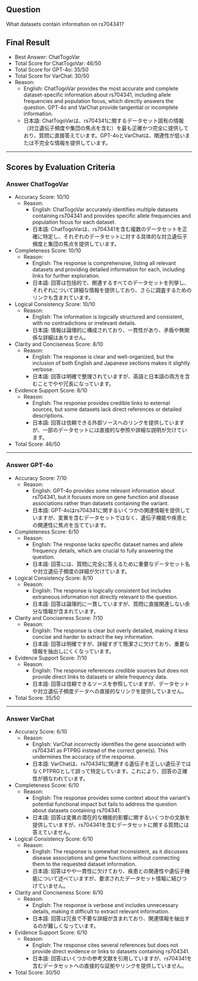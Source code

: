 ## Question

What datasets contain information on rs704341?

## Final Result

- Best Answer: ChatTogoVar
- Total Score for ChatTogoVar: 46/50
- Total Score for GPT-4o: 35/50
- Total Score for VarChat: 30/50
- Reason:
  - English: ChatTogoVar provides the most accurate and complete dataset-specific information about rs704341, including allele frequencies and population focus, which directly answers the question. GPT-4o and VarChat provide tangential or incomplete information.
  - 日本語: ChatTogoVarは、rs704341に関するデータセット固有の情報（対立遺伝子頻度や集団の焦点を含む）を最も正確かつ完全に提供しており、質問に直接答えています。GPT-4oとVarChatは、関連性が低いまたは不完全な情報を提供しています。

---

## Scores by Evaluation Criteria

### Answer ChatTogoVar
- Accuracy Score: 10/10
  - Reason: 
    - English: ChatTogoVar accurately identifies multiple datasets containing rs704341 and provides specific allele frequencies and population focus for each dataset.
    - 日本語: ChatTogoVarは、rs704341を含む複数のデータセットを正確に特定し、それぞれのデータセットに対する具体的な対立遺伝子頻度と集団の焦点を提供しています。
- Completeness Score: 10/10
  - Reason: 
    - English: The response is comprehensive, listing all relevant datasets and providing detailed information for each, including links for further exploration.
    - 日本語: 回答は包括的で、関連するすべてのデータセットを列挙し、それぞれについて詳細な情報を提供しており、さらに調査するためのリンクも含まれています。
- Logical Consistency Score: 10/10
  - Reason: 
    - English: The information is logically structured and consistent, with no contradictions or irrelevant details.
    - 日本語: 情報は論理的に構成されており、一貫性があり、矛盾や無関係な詳細はありません。
- Clarity and Conciseness Score: 8/10
  - Reason: 
    - English: The response is clear and well-organized, but the inclusion of both English and Japanese sections makes it slightly verbose.
    - 日本語: 回答は明確で整理されていますが、英語と日本語の両方を含むことでやや冗長になっています。
- Evidence Support Score: 8/10
  - Reason: 
    - English: The response provides credible links to external sources, but some datasets lack direct references or detailed descriptions.
    - 日本語: 回答は信頼できる外部ソースへのリンクを提供していますが、一部のデータセットには直接的な参照や詳細な説明が欠けています。
- Total Score: 46/50

---

### Answer GPT-4o
- Accuracy Score: 7/10
  - Reason: 
    - English: GPT-4o provides some relevant information about rs704341, but it focuses more on gene function and disease associations rather than datasets containing the variant.
    - 日本語: GPT-4oはrs704341に関するいくつかの関連情報を提供していますが、変異を含むデータセットではなく、遺伝子機能や疾患との関連性に焦点を当てています。
- Completeness Score: 6/10
  - Reason: 
    - English: The response lacks specific dataset names and allele frequency details, which are crucial to fully answering the question.
    - 日本語: 回答には、質問に完全に答えるために重要なデータセット名や対立遺伝子頻度の詳細が欠けています。
- Logical Consistency Score: 8/10
  - Reason: 
    - English: The response is logically consistent but includes extraneous information not directly relevant to the question.
    - 日本語: 回答は論理的に一貫していますが、質問に直接関連しない余分な情報が含まれています。
- Clarity and Conciseness Score: 7/10
  - Reason: 
    - English: The response is clear but overly detailed, making it less concise and harder to extract the key information.
    - 日本語: 回答は明確ですが、詳細すぎて簡潔さに欠けており、重要な情報を抽出しにくくなっています。
- Evidence Support Score: 7/10
  - Reason: 
    - English: The response references credible sources but does not provide direct links to datasets or allele frequency data.
    - 日本語: 回答は信頼できるソースを参照していますが、データセットや対立遺伝子頻度データへの直接的なリンクを提供していません。
- Total Score: 35/50

---

### Answer VarChat
- Accuracy Score: 6/10
  - Reason: 
    - English: VarChat incorrectly identifies the gene associated with rs704341 as PTPRG instead of the correct gene(s). This undermines the accuracy of the response.
    - 日本語: VarChatは、rs704341に関連する遺伝子を正しい遺伝子ではなくPTPRGとして誤って特定しています。これにより、回答の正確性が損なわれています。
- Completeness Score: 6/10
  - Reason: 
    - English: The response provides some context about the variant's potential functional impact but fails to address the question about datasets containing rs704341.
    - 日本語: 回答は変異の潜在的な機能的影響に関するいくつかの文脈を提供していますが、rs704341を含むデータセットに関する質問には答えていません。
- Logical Consistency Score: 6/10
  - Reason: 
    - English: The response is somewhat inconsistent, as it discusses disease associations and gene functions without connecting them to the requested dataset information.
    - 日本語: 回答はやや一貫性に欠けており、疾患との関連性や遺伝子機能について述べていますが、要求されたデータセット情報に結びつけていません。
- Clarity and Conciseness Score: 6/10
  - Reason: 
    - English: The response is verbose and includes unnecessary details, making it difficult to extract relevant information.
    - 日本語: 回答は冗長で不要な詳細が含まれており、関連情報を抽出するのが難しくなっています。
- Evidence Support Score: 6/10
  - Reason: 
    - English: The response cites several references but does not provide direct evidence or links to datasets containing rs704341.
    - 日本語: 回答はいくつかの参考文献を引用していますが、rs704341を含むデータセットへの直接的な証拠やリンクを提供していません。
- Total Score: 30/50
